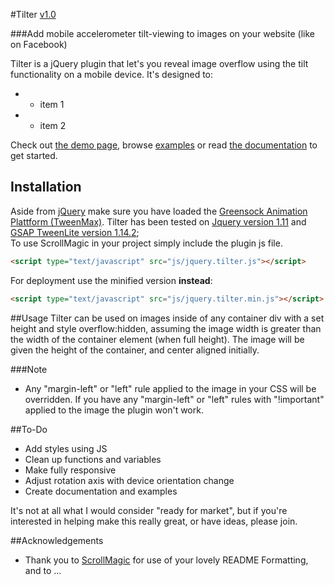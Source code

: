 #Tilter <a href='#/master/CHANGELOG.md' class='version' title='Whats New?'>v1.0</a>

###Add mobile accelerometer tilt-viewing to images on your website (like on Facebook)

Tilter is a jQuery plugin that let's you reveal image overflow using the tilt functionality on a mobile device.
It's designed to:
* - item 1
* - item 2

Check out [the demo page](#), browse [examples](#) or read [the documentation](#) to get started.

## Installation
Aside from [jQuery](http://jquery.com/) make sure you have loaded the [Greensock Animation Plattform (TweenMax)](http://www.greensock.com/gsap-js/). Tilter has been tested on [Jquery version 1.11](//cdnjs.cloudflare.com/ajax/libs/jquery/1.11.1/jquery.min.js) and [GSAP TweenLite version 1.14.2](//cdnjs.cloudflare.com/ajax/libs/gsap/1.14.2/TweenLite.min.js);  
To use ScrollMagic in your project simply include the plugin js file.
```html
<script type="text/javascript" src="js/jquery.tilter.js"></script>
```

For deployment use the minified version __instead__:
```html
<script type="text/javascript" src="js/jquery.tilter.min.js"></script>
```

##Usage
Tilter can be used on images inside of any container div with a set height and style overflow:hidden, assuming the image width is greater than the width of the container element (when full height).  The image will be given the height of the container, and center aligned initially.

###Note
* Any "margin-left" or "left" rule applied to the image in your CSS will be overridden.  If you have any "margin-left" or "left" rules with "!important" applied to the image the plugin won't work.

##To-Do
* Add styles using JS
* Clean up functions and variables
* Make fully responsive
* Adjust rotation axis with device orientation change
* Create documentation and examples

It's not at all what I would consider "ready for market", but if you're interested in helping make this really great, or have ideas, please join.


##Acknowledgements
* Thank you to [ScrollMagic](https://github.com/janpaepke/ScrollMagic/blob/master/README.md) for use of your lovely README Formatting, and to ...
